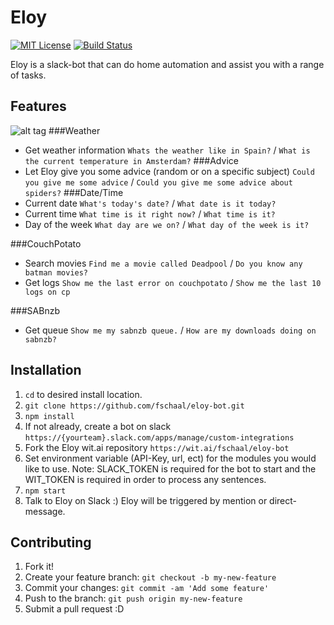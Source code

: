 # Eloy
[![MIT License][license-image]][license-url] [![Build Status][travis-image]][travis-url]

Eloy is a slack-bot that can do home automation and assist you with a range of tasks.

## Features
![alt tag](http://i.imgur.com/y4Akphj.gif)
###Weather
  - Get weather information
    `Whats the weather like in Spain?` / `What is the current temperature in Amsterdam?`
###Advice
  - Let Eloy give you some advice (random or on a specific subject)
    `Could you give me some advice` / `Could you give me some advice about spiders?`
###Date/Time
  - Current date
    `What's today's date?` / `What date is it today?`
  - Current time
    `What time is it right now?` / `What time is it?`
  - Day of the week
    `What day are we on?` / `What day of the week is it?`

###CouchPotato
  - Search movies
    `Find me a movie called Deadpool` / `Do you know any batman movies?`
  - Get logs
    `Show me the last error on couchpotato` / `Show me the last 10 logs on cp`

###SABnzb
  - Get queue
    `Show me my sabnzb queue.` / `How are my downloads doing on sabnzb?`

## Installation
1.  `cd` to desired install location.
2.  `git clone https://github.com/fschaal/eloy-bot.git`
3.  `npm install`
4.  If not already, create a bot on slack `https://{yourteam}.slack.com/apps/manage/custom-integrations`
5.  Fork the Eloy wit.ai repository `https://wit.ai/fschaal/eloy-bot`
6.  Set environment variable (API-Key, url, ect) for the modules you would like to use.
    Note: SLACK_TOKEN is required for the bot to start and the WIT_TOKEN is required in order to process any sentences.
7.  `npm start`
8.  Talk to Eloy on Slack :) Eloy will be triggered by mention or direct-message.

## Contributing
1. Fork it!
2. Create your feature branch: `git checkout -b my-new-feature`
3. Commit your changes: `git commit -am 'Add some feature'`
4. Push to the branch: `git push origin my-new-feature`
5. Submit a pull request :D

[license-image]: http://img.shields.io/badge/license-MIT-blue.svg?style=flat
[license-url]: LICENSE

[travis-url]: https://travis-ci.org/fschaal/eloy-bot
[travis-image]: https://travis-ci.org/fschaal/eloy-bot.svg?branch=master
